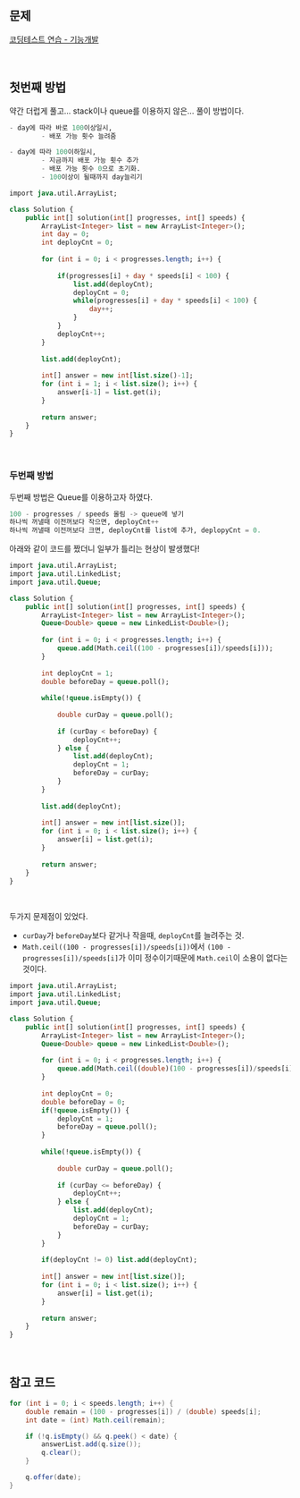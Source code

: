 ## 문제

[코딩테스트 연습 - 기능개발](https://programmers.co.kr/learn/courses/30/lessons/42586?language=java)

<br>

## 첫번째 방법

약간 더럽게 풀고... stack이나 queue를 이용하지 않은... 풀이 방법이다.

```sql
- day에 따라 바로 100이상일시,
		- 배포 가능 횟수 늘려줌

- day에 따라 100이하일시,
		- 지금까지 배포 가능 횟수 추가
		- 배포 가능 횟수 0으로 초기화.
		- 100이상이 될때까지 day늘리기
```

```sql
import java.util.ArrayList;

class Solution {
    public int[] solution(int[] progresses, int[] speeds) {
        ArrayList<Integer> list = new ArrayList<Integer>();
		int day = 0;
		int deployCnt = 0;
		
		for (int i = 0; i < progresses.length; i++) {
			
			if(progresses[i] + day * speeds[i] < 100) {
				list.add(deployCnt);
				deployCnt = 0;
				while(progresses[i] + day * speeds[i] < 100) {
					day++;
				}
			}
			deployCnt++;
		}
		
		list.add(deployCnt);
		
		int[] answer = new int[list.size()-1];
		for (int i = 1; i < list.size(); i++) {
			answer[i-1] = list.get(i);
		}
        
        return answer;
    }
}
```

<br>

### 두번째 방법

두번째 방법은 Queue를 이용하고자 하였다.

```sql
100 - progresses / speeds 올림 -> queue에 넣기
하나씩 꺼낼때 이전꺼보다 작으면, deployCnt++
하나씩 꺼낼때 이전꺼보다 크면, deployCnt를 list에 추가, deplopyCnt = 0.
```

아래와 같이 코드를 짰더니 일부가 틀리는 현상이 발생했다!

```sql
import java.util.ArrayList;
import java.util.LinkedList;
import java.util.Queue;

class Solution {
    public int[] solution(int[] progresses, int[] speeds) {
        ArrayList<Integer> list = new ArrayList<Integer>();
		Queue<Double> queue = new LinkedList<Double>();
		
		for (int i = 0; i < progresses.length; i++) {
			queue.add(Math.ceil((100 - progresses[i])/speeds[i]));
		}
		
		int deployCnt = 1;
		double beforeDay = queue.poll();
		
		while(!queue.isEmpty()) {
			
			double curDay = queue.poll();
			
			if (curDay < beforeDay) {
				deployCnt++;
			} else {
				list.add(deployCnt);
				deployCnt = 1;
				beforeDay = curDay;
			}
		}
		
		list.add(deployCnt);
		
		int[] answer = new int[list.size()];
		for (int i = 0; i < list.size(); i++) {
			answer[i] = list.get(i);
		}
        
        return answer;
    }
}
```

<br>

두가지 문제점이 있었다.

- `curDay`가 `beforeDay`보다 같거나 작을때, `deployCnt`를 늘려주는 것.
- `Math.ceil((100 - progresses[i])/speeds[i])`에서 `(100 - progresses[i])/speeds[i]`가 이미 정수이기때문에 `Math.ceil`이 소용이 없다는 것이다.

```sql
import java.util.ArrayList;
import java.util.LinkedList;
import java.util.Queue;

class Solution {
    public int[] solution(int[] progresses, int[] speeds) {
        ArrayList<Integer> list = new ArrayList<Integer>();
		Queue<Double> queue = new LinkedList<Double>();
		
		for (int i = 0; i < progresses.length; i++) {
			queue.add(Math.ceil((double)(100 - progresses[i])/speeds[i]));
		}
		
		int deployCnt = 0;
        double beforeDay = 0;
		if(!queue.isEmpty()) {
            deployCnt = 1;
            beforeDay = queue.poll();
        }
		
		while(!queue.isEmpty()) {
			
			double curDay = queue.poll();
			
			if (curDay <= beforeDay) {
				deployCnt++;
			} else {
				list.add(deployCnt);
				deployCnt = 1;
				beforeDay = curDay;
			}
		}
		
		if(deployCnt != 0) list.add(deployCnt);
		
		int[] answer = new int[list.size()];
		for (int i = 0; i < list.size(); i++) {
			answer[i] = list.get(i);
		}
        
        return answer;
    }
}
```

<br>

## 참고 코드

```java
for (int i = 0; i < speeds.length; i++) {
    double remain = (100 - progresses[i]) / (double) speeds[i];
    int date = (int) Math.ceil(remain);

    if (!q.isEmpty() && q.peek() < date) {
        answerList.add(q.size());
        q.clear();
    }

    q.offer(date);
}
```
